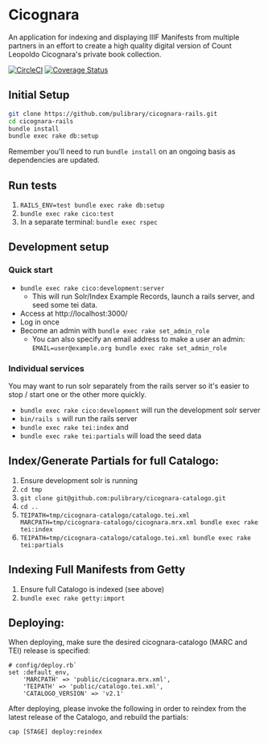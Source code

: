# Cicognara

An application for indexing and displaying IIIF Manifests from multiple partners
in an effort to create a high quality digital version of Count Leopoldo Cicognara's private
book collection.

[![CircleCI](https://circleci.com/gh/pulibrary/cicognara-rails.svg?style=svg)](https://circleci.com/gh/pulibrary/cicognara-rails)
[![Coverage Status](https://coveralls.io/repos/pulibrary/cicognara-rails/badge.svg?branch=master&service=github)](https://coveralls.io/github/pulibrary/cicognara-rails?branch=master)


## Initial Setup

```sh
git clone https://github.com/pulibrary/cicognara-rails.git
cd cicognara-rails
bundle install
bundle exec rake db:setup
```

Remember you'll need to run `bundle install` on an ongoing basis as dependencies are updated.


## Run tests

1. `RAILS_ENV=test bundle exec rake db:setup`
2. `bundle exec rake cico:test`
3. In a separate terminal: `bundle exec rspec`

## Development setup

### Quick start
   - `bundle exec rake cico:development:server`
     - This will run Solr/Index Example Records, launch a rails server, and seed
       some tei data.
   - Access at http://localhost:3000/
   - Log in once
   - Become an admin with `bundle exec rake set_admin_role`
     - You can also specify an email address to make a user an admin:
       `EMAIL=user@example.org bundle exec rake set_admin_role`

### Individual services

You may want to run solr separately from the rails server so it's easier to stop
/ start one or the other more quickly.

- `bundle exec rake cico:development` will run the development solr server
- `bin/rails s` will run the rails server
- `bundle exec rake tei:index` and
- `bundle exec rake tei:partials` will load the seed data

## Index/Generate Partials for full Catalogo:

1. Ensure development solr is running
2. `cd tmp`
3. `git clone git@github.com:pulibrary/cicognara-catalogo.git`
4. `cd ..`
5. `TEIPATH=tmp/cicognara-catalogo/catalogo.tei.xml MARCPATH=tmp/cicognara-catalogo/cicognara.mrx.xml bundle exec rake tei:index`
6. `TEIPATH=tmp/cicognara-catalogo/catalogo.tei.xml bundle exec rake tei:partials`

## Indexing Full Manifests from Getty

1. Ensure full Catalogo is indexed (see above)
2. `bundle exec rake getty:import`

## Deploying:
When deploying, make sure the desired cicognara-catalogo (MARC and TEI) release is specified:
```
# config/deploy.rb`
set :default_env,
    'MARCPATH' => 'public/cicognara.mrx.xml',
    'TEIPATH' => 'public/catalogo.tei.xml',
    'CATALOGO_VERSION' => 'v2.1'
```

After deploying, please invoke the following in order to reindex from the latest release of the Catalogo, and rebuild the partials:
```
cap [STAGE] deploy:reindex
```
